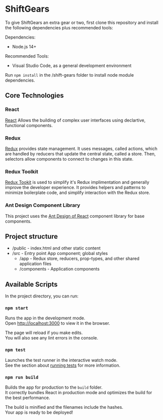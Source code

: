 # ShiftGears

To give ShiftGears an extra gear or two, first clone this repository and install the following dependencies plus recommended tools:

Dependencies:
* Node.js 14+

Recommended Tools:
* Visual Studio Code, as a general development environment

Run `npm install` in the /shift-gears folder to install node module dependencies.

## Core Technologies

### React

[React](https://reactjs.org/) Allows the building of complex user interfaces using declartive, functional components.

### Redux

[Redux](https://redux.js.org/) provides state management. It uses messages, called actions, which are handled by reducers that update the central state, called a store. Then, selectors allow components to connect to changes in this state.

### Redux Toolkit

[Redux Tookit](https://redux-toolkit.js.org/) is used to simplify it's Redux implimentation and generally improve the developer experience. It provides helpers and patterns to minimize boilerplate code, and simplify interaction with the Redux store.

### Ant Design Component Library

This project uses the [Ant Design of React](https://ant.design/docs/react/introduce) component library for base components.

## Project structure

* /public - index.html and other static content
* /src - Entry point App component; global styles
	* /app - Redux store, reducers, prop-types, and other shared application files
	* /components - Application components
	
## Available Scripts

In the project directory, you can run:

### `npm start`

Runs the app in the development mode.<br />
Open [http://localhost:3000](http://localhost:3000) to view it in the browser.

The page will reload if you make edits.<br />
You will also see any lint errors in the console.

### `npm test`

Launches the test runner in the interactive watch mode.<br />
See the section about [running tests](https://facebook.github.io/create-react-app/docs/running-tests) for more information.

### `npm run build`

Builds the app for production to the `build` folder.<br />
It correctly bundles React in production mode and optimizes the build for the best performance.

The build is minified and the filenames include the hashes.<br />
Your app is ready to be deployed!

